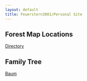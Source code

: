 ```yaml
---
layout: default
title: Feuerstern3001/Personal Site
---
```


## Forest Map Locations
[Directory](./forest/forest.md)

## Family Tree
[Baum](./tree.html)
